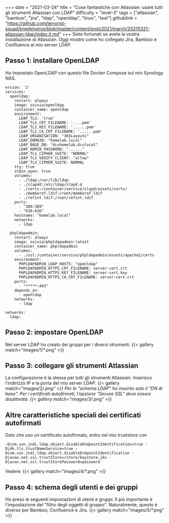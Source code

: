 +++
date = "2021-03-24"
title = "Cose fantastiche con Atlassian: usare tutti gli strumenti Atlassian con LDAP"
difficulty = "level-3"
tags = ["atlassian", "bamboo", "jira", "ldap", "openldap", "linux", "test"]
githublink = "https://github.com/terrorist-squad/knedelverse/blob/master/content/post/2021/march/20210321-atlassian-ldap/index.it.md"
+++
Siete fortunati se avete la vostra installazione di Atlassian. Oggi mostro come ho collegato Jira, Bamboo e Confluence al mio server LDAP.
## Passo 1: installare OpenLDAP
Ho impostato OpenLDAP con questo file Docker Compose sul mio Synology NAS.
```
ersion: '2'
services:
  openldap:
    restart: always
    image: osixia/openldap
    container_name: openldap
    environment:
      LDAP_TLS: 'true'
      LDAP_TLS_CRT_FILENAME: '....pem'
      LDAP_TLS_KEY_FILENAME: '......pem'
      LDAP_TLS_CA_CRT_FILENAME: '......pem'
      LDAP_ORGANISATION: "365Layouts"
      LDAP_DOMAIN: "homelab.local"
      LDAP_BASE_DN: "dc=homelab,dc=local"
      LDAP_ADMIN_PASSWORD: "......"
      LDAP_TLS_CIPHER_SUITE: "NORMAL"
      LDAP_TLS_VERIFY_CLIENT: "allow"
      LDAP_TLS_CIPHER_SUITE: NORMAL
    tty: true
    stdin_open: true
    volumes:
      - ./ldap:/var/lib/ldap
      - ./slapdd:/etc/ldap/slapd.d
      - ./certs:/container/service/slapd/assets/certs/
      - ./memberof.ldif:/root/memberof.ldif
      - ./refint.ldif:/root/refint.ldif
    ports:
      - "389:389"
      - "636:636"
    hostname: "homelab.local"
    networks:
      - ldap

  phpldapadmin:
    restart: always
    image: osixia/phpldapadmin:latest
    container_name: phpldapadmin
    volumes:
      - ./ssl:/container/service/phpldapadmin/assets/apache2/certs
    environment:
      PHPLDAPADMIN_LDAP_HOSTS: "openldap"
      PHPLDAPADMIN_HTTPS_CRT_FILENAME: server-cert.crt
      PHPLDAPADMIN_HTTPS_KEY_FILENAME: server-cert.key
      PHPLDAPADMIN_HTTPS_CA_CRT_FILENAME: server-cert.crt
    ports:
      - "*****:443"
    depends_on:
      - openldap
    networks:
      - ldap

networks:
  ldap:

```

## Passo 2: impostare OpenLDAP
Nel server LDAP ho creato dei gruppi per i diversi strumenti.
{{< gallery match="images/1/*.png" >}}

## Passo 3: collegare gli strumenti Atlassian
La configurazione è la stessa per tutti gli strumenti Atlassian. Inserisco l'indirizzo IP e la porta del mio server LDAP.
{{< gallery match="images/2/*.png" >}}
Per lo "schema LDAP" ho inserito solo il "DN di base". Per i certificati autofirmati, l'opzione "Secure SSL" deve essere disattivata.
{{< gallery match="images/3/*.png" >}}

## Altre caratteristiche speciali dei certificati autofirmati
Dato che uso un certificato autofirmato, entro nel mio truststore con
```
-Dcom.sun.jndi.ldap.object.disableEndpointIdentification=true -Djdk.tls.trustNameService=true -Dcom.sun.jndi.ldap.object.disableEndpointIdentification -Djavax.net.ssl.trustStore=/store/keystore.jks -Djavax.net.ssl.trustStorePassword=password

```
Vedere:
{{< gallery match="images/4/*.png" >}}

## Passo 4: schema degli utenti e dei gruppi
Ho preso le seguenti impostazioni di utenti e gruppi. Il più importante è l'impostazione del "filtro degli oggetti di gruppo". Naturalmente, questo è diverso per Bamboo, Confluence e Jira.
{{< gallery match="images/5/*.png" >}}
